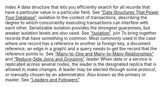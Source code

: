 index 
A data structure that lets you efficiently search for all records that have a particular value in
a particular field. See [“Data Structures That Power Your Database”](ch03.html#sec_storage_oltp). isolation 
In the context of transactions, describing the degree to which concurrently executing transactions
can interfere with each other. Serializable isolation provides the strongest guarantees, but
weaker isolation levels are also used. See [“Isolation”](ch07.html#sec_transactions_acid_isolation). join 
To bring together records that have something in common. Most commonly used in the case where one
record has a reference to another (a foreign key, a document reference, an edge in a graph) and a
query needs to get the record that the reference points to. See [“Many-to-One and Many-to-Many Relationships”](ch02.html#sec_datamodels_many_to_many)
and [“Reduce-Side Joins and Grouping”](ch10.html#sec_batch_reduce_joins). leader When data or a service is replicated across several nodes, the leader is the designated replica
that is allowed to make changes. A leader may be elected through some protocol, or manually chosen
by an administrator. Also known as the primary or master. See [“Leaders and Followers”](ch05.html#sec_replication_leader).